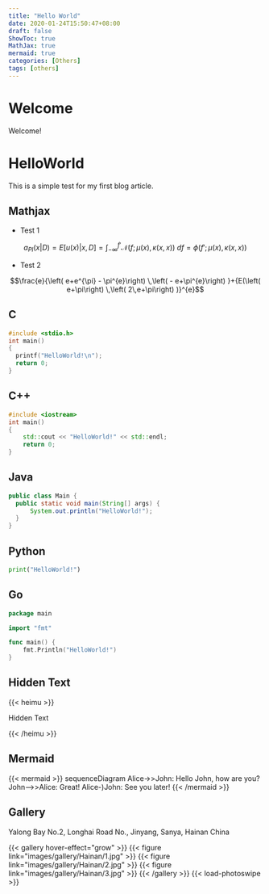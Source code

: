 ```yaml
---
title: "Hello World"
date: 2020-01-24T15:50:47+08:00
draft: false
ShowToc: true
MathJax: true
mermaid: true
categories: [Others]
tags: [others]
---
```


# Welcome

Welcome!

# HelloWorld

This is a simple test for my first blog article.

## Mathjax

- Test 1

$$a_{PI}(x|D) = E[u(x) | x, D] = \int_{-\infty}^{f'} \mathcal{N}(f; \mu(x), \kappa(x, x)) \ df
=\phi(f'; \mu(x), \kappa(x, x))$$

- Test 2

$$\frac{e}{\left( e+e^{\pi} - \pi^{e}\right) \,\left(  - e+\pi^{e}\right) }+{E(\left( e+\pi\right) \,\left( 2\,e+\pi\right) )}^{e}$$

## C

```c
#include <stdio.h>
int main()
{
  printf("HelloWorld!\n");
  return 0;
}
```

## C++

```cpp
#include <iostream>
int main()
{
    std::cout << "HelloWorld!" << std::endl;
    return 0;
}
```

## Java

```java
public class Main {
  public static void main(String[] args) {
      System.out.println("HelloWorld!");
  }
}
```

## Python

```python
print("HelloWorld!")
```

## Go

```go
package main

import "fmt"

func main() {
    fmt.Println("HelloWorld!")
}
```

## Hidden Text

{{< heimu >}}

Hidden Text

{{< /heimu >}}

## Mermaid

{{< mermaid >}}
sequenceDiagram
    Alice->>John: Hello John, how are you?
    John-->>Alice: Great!
    Alice-)John: See you later!
{{< /mermaid >}}

## Gallery

Yalong Bay No.2, Longhai Road No., Jinyang, Sanya, Hainan China

{{< gallery hover-effect="grow" >}}
  {{< figure link="images/gallery/Hainan/1.jpg" >}}
  {{< figure link="images/gallery/Hainan/2.jpg" >}}
  {{< figure link="images/gallery/Hainan/3.jpg" >}}
{{< /gallery >}}
{{< load-photoswipe >}}

